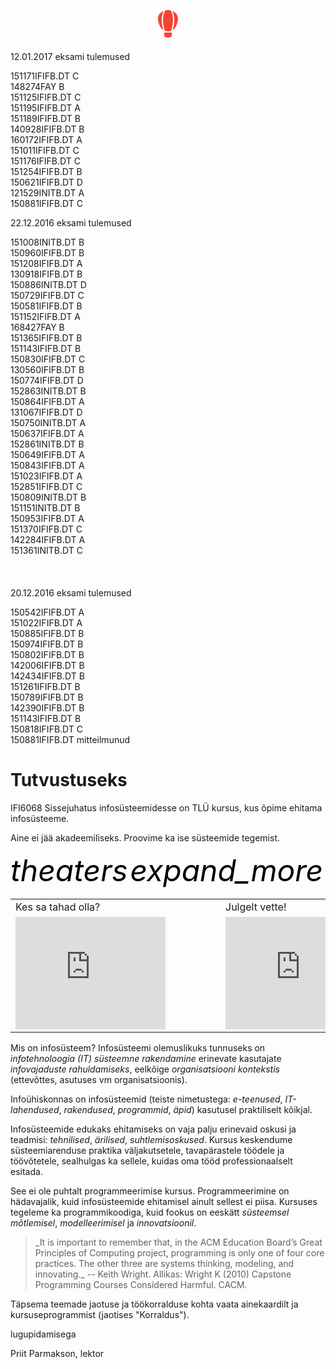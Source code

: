 <p style='color: Black; font-size: 20px; text-align: center;'>
<svg style="width:100%;height:48px;" viewBox="0 0 48 48">
   <g transform="scale(2)">
      <path fill="#f44336" d="M11,23A2,2 0 0,1 9,21V19H15V21A2,2 0 0,1 13,23H11M12,1C12.71,1 13.39,1.09 14.05,1.26C15.22,2.83 16,5.71 16,9C16,11.28 15.62,13.37 15,16A2,2 0 0,1 13,18H11A2,2 0 0,1 9,16C8.38,13.37 8,11.28 8,9C8,5.71 8.78,2.83 9.95,1.26C10.61,1.09 11.29,1 12,1M20,8C20,11.18 18.15,15.92 15.46,17.21C16.41,15.39 17,11.83 17,9C17,6.17 16.41,3.61 15.46,1.79C18.15,3.08 20,4.82 20,8M4,8C4,4.82 5.85,3.08 8.54,1.79C7.59,3.61 7,6.17 7,9C7,11.83 7.59,15.39 8.54,17.21C5.85,15.92 4,11.18 4,8Z" />
  </g>
</svg>
</p>

<div class='infoteade teade' >
<!-- p><i class="material-icons ikoon" style='color: #FF555D; font-size: 48px;'>code</i></p -->

<p>12.01.2017 eksami tulemused</p>
<p>
151171IFIFB.DT  C<br>
148274FAY   B<br>
151125IFIFB.DT  C<br>
151195IFIFB.DT  A<br>
151189IFIFB.DT  B<br>
140928IFIFB.DT  B<br>
160172IFIFB.DT  A<br>
151011IFIFB.DT  C<br>
151176IFIFB.DT  C<br>
151254IFIFB.DT  B<br>
150621IFIFB.DT  D<br>
121529INITB.DT  A<br>
150881IFIFB.DT  C<br>
</p>

<p>22.12.2016 eksami tulemused</p>
<p>
151008INITB.DT  B</br>
150960IFIFB.DT  B</br>
151208IFIFB.DT  A</br>
130918IFIFB.DT  B</br>
150886INITB.DT  D</br>
150729IFIFB.DT  C</br>
150581IFIFB.DT  B</br>
151152IFIFB.DT  A</br>
168427FAY B</br>
151365IFIFB.DT  B</br>
151143IFIFB.DT  B</br>
150830IFIFB.DT  C</br>
130560IFIFB.DT  B</br>
150774IFIFB.DT  D</br>
152863INITB.DT  B</br>
150864IFIFB.DT  A</br>
131067IFIFB.DT  D</br>
150750INITB.DT  A</br>
150637IFIFB.DT  A</br>
152861INITB.DT  B</br>
150649IFIFB.DT  A</br>
150843IFIFB.DT  A</br>
151023IFIFB.DT  A</br>
152851IFIFB.DT  C</br>
150809INITB.DT   B</br>
151151INITB.DT  B</br>
150953IFIFB.DT  A</br>
151370IFIFB.DT  C</br>
142284IFIFB.DT  A</br>
151361INITB.DT  C</br>
<br>
<br>
<br>
20.12.2016 eksami tulemused</p>
<p>
150542IFIFB.DT  A<br>
151022IFIFB.DT  A<br>
150885IFIFB.DT  B<br>
150974IFIFB.DT  B<br>
150802IFIFB.DT  B<br>
142006IFIFB.DT  B<br>
142434IFIFB.DT  B<br>
151261IFIFB.DT  B<br>
150789IFIFB.DT  B<br>
142390IFIFB.DT  B<br>
151143IFIFB.DT  B<br>
150818IFIFB.DT  C<br>
150881IFIFB.DT  mitteilmunud
</p></div>

# Tutvustuseks

IFI6068 Sissejuhatus infosüsteemidesse on TLÜ kursus, kus õpime ehitama infosüsteeme.

Aine ei jää akadeemiliseks. Proovime ka ise süsteemide tegemist.

<div style='display: inline-block; cursor: pointer;'  data-toggle="collapse" data-target="#videod" >
<i class="material-icons ikoon" style='color: #000000; font-size: 48px;'>theaters</i>
<i class="material-icons ikoon" style='color: #000000; font-size: 48px;'>expand_more</i>
</div>

<div id="videod" class="collapse">

<table class='table'>
<tr><td style='border: none;'>Kes sa tahad olla?</td><td style='border: none;'>Julgelt vette!</td></tr>
<tr><td style='border: none;'><iframe width="240" height="180" src="https://www.youtube.com/embed/_XOu-xylr0g" frameborder="0" allowfullscreen style='margin-right: 5em;'></iframe></td><td style='border: none;'><iframe width="240" height="180" src="https://www.youtube.com/embed/rnemHuj5Fb0" frameborder="0" allowfullscreen></iframe></td></tr>
</table>

</div>

Mis on infosüsteem? Infosüsteemi olemuslikuks tunnuseks on *infotehnoloogia (IT) süsteemne rakendamine* erinevate kasutajate *infovajaduste rahuldamiseks*, eelkõige *organisatsiooni kontekstis* (ettevõttes, asutuses vm organisatsioonis).

Infoühiskonnas on infosüsteemid (teiste nimetustega: *e-teenused*, *IT-lahendused*, *rakendused*, *programmid*, *äpid*) kasutusel praktiliselt kõikjal.

Infosüsteemide edukaks ehitamiseks on vaja palju erinevaid oskusi ja teadmisi: *tehnilised*, *ärilised*, *suhtlemisoskused*. Kursus keskendume süsteemiarenduse praktika väljakutsetele, tavapärastele töödele ja töövõtetele, sealhulgas ka sellele, kuidas oma tööd professionaalselt esitada.

See ei ole puhtalt programmeerimise kursus. Programmeerimine on hädavajalik, kuid infosüsteemide ehitamisel ainult sellest ei piisa. Kursuses tegeleme ka programmikoodiga, kuid fookus on eeskätt *süsteemsel mõtlemisel*, *modelleerimisel* ja *innovatsioonil*.

<blockquote>_It is important to remember that, in the ACM Education Board’s Great Principles of Computing project, programming is only one of four core practices. The other three are systems thinking, modeling, and innovating._ -- Keith Wright. Allikas: Wright K (2010) Capstone Programming Courses Considered Harmful. CACM.</blockquote>

Täpsema teemade jaotuse ja töökorralduse kohta vaata ainekaardilt ja kursuseprogrammist (jaotises "Korraldus").

lugupidamisega

Priit Parmakson, lektor